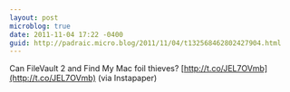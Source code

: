 ```yaml
---
layout: post
microblog: true
date: 2011-11-04 17:22 -0400
guid: http://padraic.micro.blog/2011/11/04/t132568462802427904.html
---
```

Can FileVault 2 and Find My Mac foil thieves? [http://t.co/JEL7OVmb](http://t.co/JEL7OVmb) (via Instapaper)
